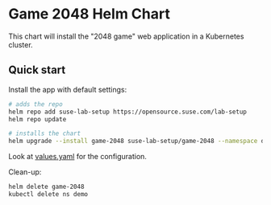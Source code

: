 # Game 2048 Helm Chart

This chart will install the "2048 game" web application in a Kubernetes cluster.

## Quick start

Install the app with default settings:

```bash
# adds the repo
helm repo add suse-lab-setup https://opensource.suse.com/lab-setup
helm repo update

# installs the chart
helm upgrade --install game-2048 suse-lab-setup/game-2048 --namespace demo --create-namespace
```

Look at [values.yaml](values.yaml) for the configuration.

Clean-up:

```bash
helm delete game-2048
kubectl delete ns demo
```
